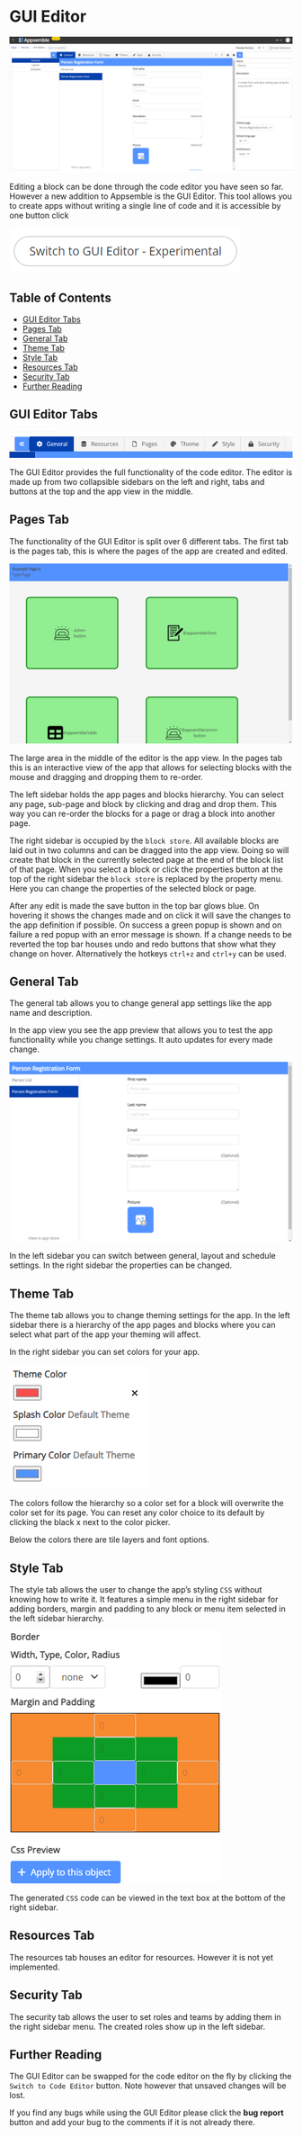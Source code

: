 # GUI Editor

![GUI Editor](../../gui-assets/gui-editor.png 'GUI Editor')

Editing a block can be done through the code editor you have seen so far. However a new addition to
Appsemble is the GUI Editor. This tool allows you to create apps without writing a single line of
code and it is accessible by one button click

![Switch Button](../../gui-assets/switch-button.png 'Switch Button')

## Table of Contents

- [GUI Editor Tabs](#gui-editor-tabs)
- [Pages Tab](#pages-tab)
- [General Tab](#general-tab)
- [Theme Tab](#theme-tab)
- [Style Tab](#style-tab)
- [Resources Tab](#resources-tab)
- [Security Tab](#security-tab)
- [Further Reading](#further-reading)

## GUI Editor Tabs

![GUI Editor Tabs](../../gui-assets/gui-tabs.png 'GUI Editor Tabs')

The GUI Editor provides the full functionality of the code editor. The editor is made up from two
collapsible sidebars on the left and right, tabs and buttons at the top and the app view in the
middle.

## Pages Tab

The functionality of the GUI Editor is split over 6 different tabs. The first tab is the pages tab,
this is where the pages of the app are created and edited.

![App Editor](../../gui-assets/app-editor.png 'App Editor')

The large area in the middle of the editor is the app view. In the pages tab this is an interactive
view of the app that allows for selecting blocks with the mouse and dragging and dropping them to
re-order.

The left sidebar holds the app pages and blocks hierarchy. You can select any page, sub-page and
block by clicking and drag and drop them. This way you can re-order the blocks for a page or drag a
block into another page.

The right sidebar is occupied by the `block store`. All available blocks are laid out in two columns
and can be dragged into the app view. Doing so will create that block in the currently selected page
at the end of the block list of that page. When you select a block or click the properties button at
the top of the right sidebar the `block store` is replaced by the property menu. Here you can change
the properties of the selected block or page.

After any edit is made the save button in the top bar glows blue. On hovering it shows the changes
made and on click it will save the changes to the app definition if possible. On success a green
popup is shown and on failure a red popup with an error message is shown. If a change needs to be
reverted the top bar houses undo and redo buttons that show what they change on hover. Alternatively
the hotkeys `ctrl+z` and `ctrl+y` can be used.

## General Tab

The general tab allows you to change general app settings like the app name and description.

In the app view you see the app preview that allows you to test the app functionality while you
change settings. It auto updates for every made change.

![App Preview](../../gui-assets/app-preview.png 'App Preview')

In the left sidebar you can switch between general, layout and schedule settings. In the right
sidebar the properties can be changed.

## Theme Tab

The theme tab allows you to change theming settings for the app. In the left sidebar there is a
hierarchy of the app pages and blocks where you can select what part of the app your theming will
affect.

In the right sidebar you can set colors for your app.

![Theme Colors](../../gui-assets/theme-colors.png 'Theme Colors')

The colors follow the hierarchy so a color set for a block will overwrite the color set for its
page. You can reset any color choice to its default by clicking the black x next to the color
picker.

Below the colors there are tile layers and font options.

## Style Tab

The style tab allows the user to change the app’s styling `CSS` without knowing how to write it. It
features a simple menu in the right sidebar for adding borders, margin and padding to any block or
menu item selected in the left sidebar hierarchy.

![Style Properties](../../gui-assets/style-props.png 'Style Properties')

The generated `CSS` code can be viewed in the text box at the bottom of the right sidebar.

## Resources Tab

The resources tab houses an editor for resources. However it is not yet implemented.

## Security Tab

The security tab allows the user to set roles and teams by adding them in the right sidebar menu.
The created roles show up in the left sidebar.

## Further Reading

The GUI Editor can be swapped for the code editor on the fly by clicking the `Switch to Code Editor`
button. Note however that unsaved changes will be lost.

If you find any bugs while using the GUI Editor please click the **bug report** button and add your
bug to the comments if it is not already there.
